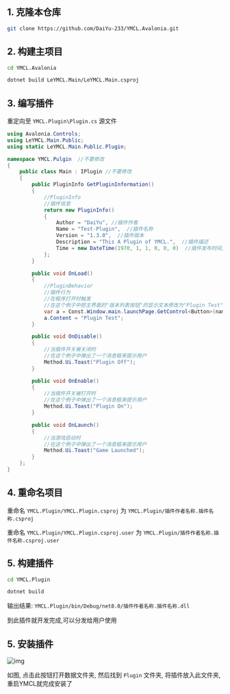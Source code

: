 ## 1. 克隆本仓库

```bash
git clone https://github.com/DaiYu-233/YMCL.Avalonia.git
```

## 2. 构建主项目

```bash
cd YMCL.Avalonia
```

```bash
dotnet build LeYMCL.Main/LeYMCL.Main.csproj
```

## 3. 编写插件

重定向至 `YMCL.Plugin\Plugin.cs`  源文件

```csharp
using Avalonia.Controls;
using LeYMCL.Main.Public;
using static LeYMCL.Main.Public.Plugin;

namespace YMCL.Pulgin  //不要修改
{
    public class Main : IPlugin //不要修改
    {
        public PluginInfo GetPluginInformation()
        {
            //PluginInfo
            //插件信息
            return new PluginInfo()
            {
                Author = "DaiYu", //插件作者
                Name = "Test-Plugin",  //插件名称
                Version = "1.3.0",  //插件版本
                Description = "This A Plugin of YMCL.",  //插件描述
                Time = new DateTime(1970, 1, 1, 0, 0, 0)  //插件发布时间, 格式为年月日时分秒
            };
        }

        public void OnLoad()
        {
            //PluginBehavior
            //插件行为
            //在程序打开时触发
            //在这个例子中把主界面的"版本列表按钮"的显示文本修改为"Plugin Test",具体方法可浏览源代码
            var a = Const.Window.main.launchPage.GetControl<Button>(name:"VersionListBtn");
            a.Content = "Plugin Test";
        }

        public void OnDisable()
        {
            //当插件开关被关闭时
            //在这个例子中弹出了一个消息框来提示用户
            Method.Ui.Toast("Plugin Off");
        }

        public void OnEnable()
        {
            //当插件开关被打开时
            //在这个例子中弹出了一个消息框来提示用户
            Method.Ui.Toast("Plugin On");
        }

        public void OnLaunch()
        {
            //当游戏启动时
            //在这个例子中弹出了一个消息框来提示用户
            Method.Ui.Toast("Game Launched");
        }
    };
}
```

## 4. 重命名项目

重命名 `YMCL.Plugin/YMCL.Plugin.csproj` 为 `YMCL.Plugin/插件作者名称.插件名称.csproj`

重命名 `YMCL.Plugin/YMCL.Plugin.csproj.user` 为 `YMCL.Plugin/插件作者名称.插件名称.csproj.user`

## 5. 构建插件

````bash
cd YMCL.Plugin
````

````bash
dotnet build
````

输出结果: `YMCL.Plugin/bin/Debug/net8.0/插件作者名称.插件名称.dll`

到此插件就开发完成,可以分发给用户使用

## 5. 安装插件

![img](https://pic.daiyu.fun/pic/2024/202407220914001.png)

如图, 点击此按钮打开数据文件夹, 然后找到 `Plugin` 文件夹, 将插件放入此文件夹, 重启YMCL就完成安装了
